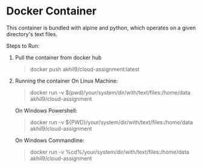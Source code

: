 # Docker Container

This container is bundled with alpine and python, which operates on a given directory's text files.

Steps to Run:

1. Pull the container from docker hub

   > docker push akhil9/cloud-assignment:latest

2. Running the container
   On Linux Machine:

   > docker run -v $(pwd)/your/system/dir/with/text/files:/home/data akhil9/cloud-assignment

   On Windows Powershell:

   > docker run -v ${PWD}/your/system/dir/with/text/files:/home/data akhil9/cloud-assignment

   On Windows Commandline:

   > docker run -v %cd%/your/system/dir/with/text/files:/home/data akhil9/cloud-assignment
